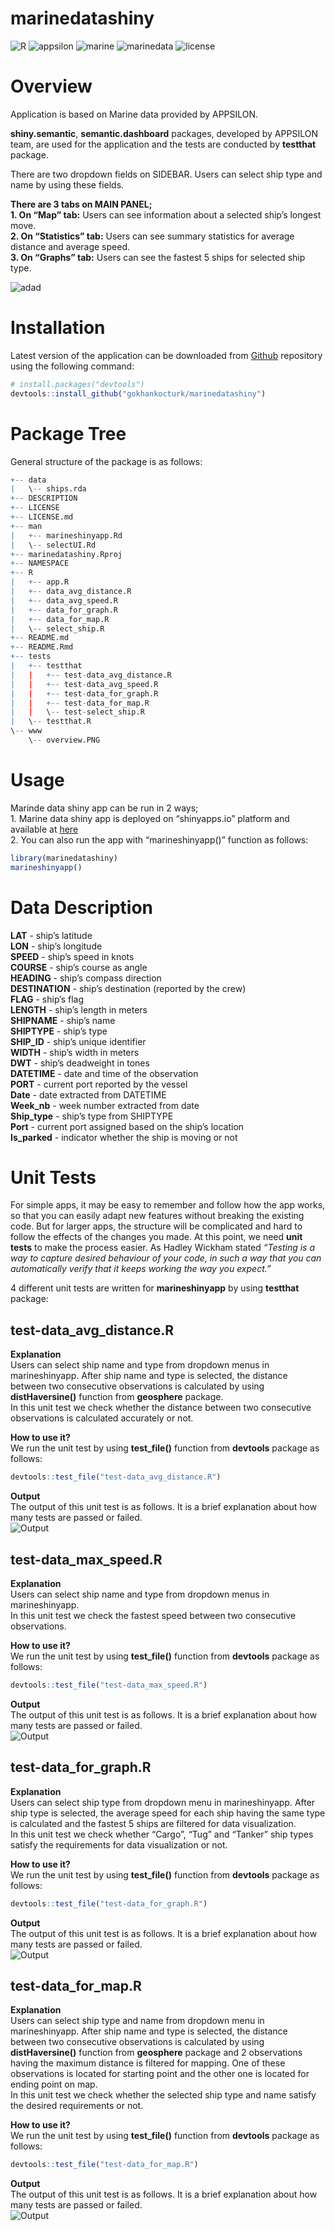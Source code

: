 
<!-- README.md is generated from README.Rmd. Please edit that file -->

# marinedatashiny

![R](https://img.shields.io/badge/r-%23276DC3.svg?style=for-the-badge&logo=r&logoColor=white)
![appsilon](https://img.shields.io/badge/Appsilon-rshiny-orange)
![marine](https://img.shields.io/badge/Appsilon-marine-orange)
![marinedata](https://img.shields.io/badge/marinedata-map-brightgreen)
![license](https://img.shields.io/badge/license-MIT-red)

# Overview

Application is based on Marine data provided by APPSILON.  
  
**shiny.semantic**, **semantic.dashboard** packages, developed by
APPSILON team, are used for the application and the tests are conducted
by **testthat** package.  
  
There are two dropdown fields on SIDEBAR. Users can select ship type and
name by using these fields.  
  
**There are 3 tabs on MAIN PANEL;**  
**1. On “Map” tab:** Users can see information about a selected ship’s
longest move.  
**2. On “Statistics” tab:** Users can see summary statistics for average
distance and average speed.  
**3. On “Graphs” tab:** Users can see the fastest 5 ships for selected
ship type.

![adad](www/overview.PNG)  
  

# Installation

Latest version of the application can be downloaded from
[Github](https://github.com/) repository using the following command:

``` r
# install.packages("devtools")
devtools::install_github("gokhankocturk/marinedatashiny")
```

# Package Tree

General structure of the package is as follows:

``` r
+-- data
|   \-- ships.rda
+-- DESCRIPTION
+-- LICENSE
+-- LICENSE.md
+-- man
|   +-- marineshinyapp.Rd
|   \-- selectUI.Rd
+-- marinedatashiny.Rproj
+-- NAMESPACE
+-- R
|   +-- app.R
|   +-- data_avg_distance.R
|   +-- data_avg_speed.R
|   +-- data_for_graph.R
|   +-- data_for_map.R
|   \-- select_ship.R
+-- README.md
+-- README.Rmd
+-- tests
|   +-- testthat
|   |   +-- test-data_avg_distance.R
|   |   +-- test-data_avg_speed.R
|   |   +-- test-data_for_graph.R
|   |   +-- test-data_for_map.R
|   |   \-- test-select_ship.R
|   \-- testthat.R
\-- www
    \-- overview.PNG
```

  

# Usage

Marinde data shiny app can be run in 2 ways;  
1\. Marine data shiny app is deployed on “shinyapps.io” platform and
available at
[here](https://gokhankocturk.shinyapps.io/marinedata_shinyapp/)  
2\. You can also run the app with “marineshinyapp()” function as
follows:  

``` r
library(marinedatashiny)
marineshinyapp()
```

  

# Data Description

**LAT** - ship’s latitude  
**LON** - ship’s longitude  
**SPEED** - ship’s speed in knots  
**COURSE** - ship’s course as angle  
**HEADING** - ship’s compass direction  
**DESTINATION** - ship’s destination (reported by the crew)  
**FLAG** - ship’s flag  
**LENGTH** - ship’s length in meters  
**SHIPNAME** - ship’s name  
**SHIPTYPE** - ship’s type  
**SHIP\_ID** - ship’s unique identifier  
**WIDTH** - ship’s width in meters  
**DWT** - ship’s deadweight in tones  
**DATETIME** - date and time of the observation  
**PORT** - current port reported by the vessel  
**Date** - date extracted from DATETIME  
**Week\_nb** - week number extracted from date  
**Ship\_type** - ship’s type from SHIPTYPE  
**Port** - current port assigned based on the ship’s location  
**Is\_parked** - indicator whether the ship is moving or not

# Unit Tests

For simple apps, it may be easy to remember and follow how the app
works, so that you can easily adapt new features without breaking the
existing code. But for larger apps, the structure will be complicated
and hard to follow the effects of the changes you made. At this point,
we need **unit tests** to make the process easier. As Hadley Wickham
stated *“Testing is a way to capture desired behaviour of your code, in
such a way that you can automatically verify that it keeps working the
way you expect.”*  
  
4 different unit tests are written for **marineshinyapp** by using
**testthat** package:  

## test-data\_avg\_distance.R

**Explanation**  
Users can select ship name and type from dropdown menus in
marineshinyapp. After ship name and type is selected, the distance
between two consecutive observations is calculated by using
**distHaversine()** function from **geosphere** package.  
In this unit test we check whether the distance between two consecutive
observations is calculated accurately or not.

**How to use it?**  
We run the unit test by using **test\_file()** function from
**devtools** package as follows:  

``` r
devtools::test_file("test-data_avg_distance.R")
```

**Output**  
The output of this unit test is as follows. It is a brief explanation
about how many tests are passed or failed.  
![Output](www/data_avg_distance.PNG)

## test-data\_max\_speed.R

**Explanation**  
Users can select ship name and type from dropdown menus in
marineshinyapp.  
In this unit test we check the fastest speed between two consecutive
observations.

**How to use it?**  
We run the unit test by using **test\_file()** function from
**devtools** package as follows:  

``` r
devtools::test_file("test-data_max_speed.R")
```

**Output**  
The output of this unit test is as follows. It is a brief explanation
about how many tests are passed or failed.  
![Output](www/data_max_speed.PNG)

## test-data\_for\_graph.R

**Explanation**  
Users can select ship type from dropdown menu in marineshinyapp. After
ship type is selected, the average speed for each ship having the same
type is calculated and the fastest 5 ships are filtered for data
visualization.  
In this unit test we check whether “Cargo”, “Tug” and “Tanker” ship
types satisfy the requirements for data visualization or not.

**How to use it?**  
We run the unit test by using **test\_file()** function from
**devtools** package as follows:  

``` r
devtools::test_file("test-data_for_graph.R")
```

**Output**  
The output of this unit test is as follows. It is a brief explanation
about how many tests are passed or failed.  
![Output](www/data_for_graph.PNG)

## test-data\_for\_map.R

**Explanation**  
Users can select ship type and name from dropdown menu in
marineshinyapp. After ship name and type is selected, the distance
between two consecutive observations is calculated by using
**distHaversine()** function from **geosphere** package and 2
observations having the maximum distance is filtered for mapping. One of
these observations is located for starting point and the other one is
located for ending point on map.  
In this unit test we check whether the selected ship type and name
satisfy the desired requirements or not.

**How to use it?**  
We run the unit test by using **test\_file()** function from
**devtools** package as follows:  

``` r
devtools::test_file("test-data_for_map.R")
```

**Output**  
The output of this unit test is as follows. It is a brief explanation
about how many tests are passed or failed.  
![Output](www/data_for_map.PNG)
